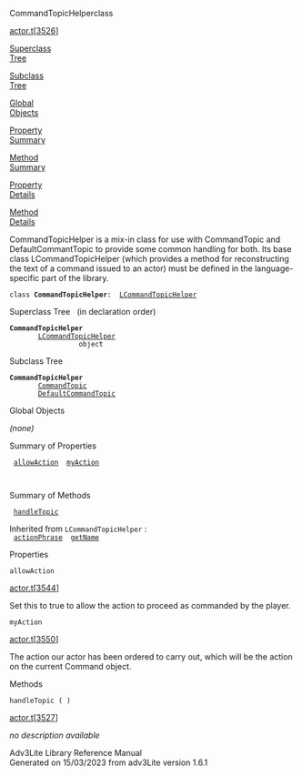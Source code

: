 <span class="title">CommandTopicHelper</span><span class="type">class</span>

[actor.t](../file/actor.t.html)\[[3526](../source/actor.t.html#3526)\]

[Superclass  
Tree](#_SuperClassTree_)

[Subclass  
Tree](#_SubClassTree_)

[Global  
Objects](#_ObjectSummary_)

[Property  
Summary](#_PropSummary_)

[Method  
Summary](#_MethodSummary_)

[Property  
Details](#_Properties_)

[Method  
Details](#_Methods_)

<div class="fdesc">

CommandTopicHelper is a mix-in class for use with CommandTopic and
DefaultCommantTopic to provide some common handling for both. Its base
class LCommandTopicHelper (which provides a method for reconstructing
the text of a command issued to an actor) must be defined in the
language-specific part of the library.

`class `**`CommandTopicHelper`**` :   `[`LCommandTopicHelper`](../object/LCommandTopicHelper.html)

</div>

<span id="_SuperClassTree_"></span>

<div class="mjhd">

<span class="hdln">Superclass Tree</span>   (in declaration order)

</div>

**`CommandTopicHelper`**  
`         `[`LCommandTopicHelper`](../object/LCommandTopicHelper.html)  
`                 object`  
<span id="_SubClassTree_"></span>

<div class="mjhd">

<span class="hdln">Subclass Tree</span>  

</div>

**`CommandTopicHelper`**  
`         `[`CommandTopic`](../object/CommandTopic.html)  
`         `[`DefaultCommandTopic`](../object/DefaultCommandTopic.html)  
<span id="_ObjectSummary_"></span>

<div class="mjhd">

<span class="hdln">Global Objects</span>  

</div>

*(none)* <span id="_PropSummary_"></span>

<div class="mjhd">

<span class="hdln">Summary of Properties</span>  

</div>

` `[`allowAction`](#allowAction)`  `[`myAction`](#myAction)`  `

` `

<span id="_MethodSummary_"></span>

<div class="mjhd">

<span class="hdln">Summary of Methods</span>  

</div>

` `[`handleTopic`](#handleTopic)`  `

Inherited from `LCommandTopicHelper` :  
` `[`actionPhrase`](../object/LCommandTopicHelper.html#actionPhrase)`  `[`getName`](../object/LCommandTopicHelper.html#getName)`  `

<span id="_Properties_"></span>

<div class="mjhd">

<span class="hdln">Properties</span>  

</div>

<span id="allowAction"></span>

`allowAction`

[actor.t](../file/actor.t.html)\[[3544](../source/actor.t.html#3544)\]

<div class="desc">

Set this to true to allow the action to proceed as commanded by the
player.

</div>

<span id="myAction"></span>

`myAction`

[actor.t](../file/actor.t.html)\[[3550](../source/actor.t.html#3550)\]

<div class="desc">

The action our actor has been ordered to carry out, which will be the
action on the current Command object.

</div>

<span id="_Methods_"></span>

<div class="mjhd">

<span class="hdln">Methods</span>  

</div>

<span id="handleTopic"></span>

`handleTopic ( )`

[actor.t](../file/actor.t.html)\[[3527](../source/actor.t.html#3527)\]

<div class="desc">

*no description available*

</div>

<div class="ftr">

Adv3Lite Library Reference Manual  
Generated on 15/03/2023 from adv3Lite version 1.6.1

</div>
